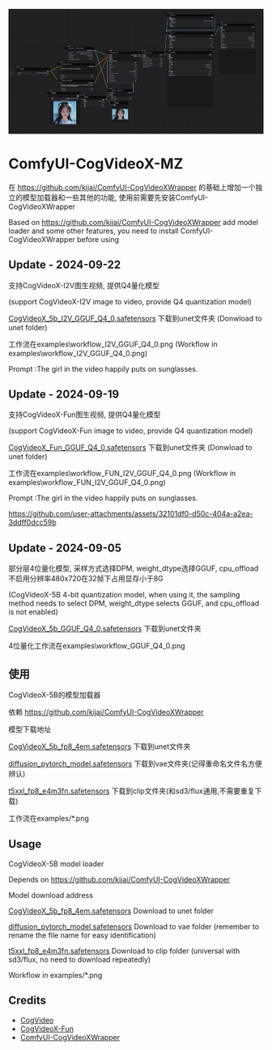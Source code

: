 ![image](./examples/workflow_I2V_GGUF_Q4_0.png)

# ComfyUI-CogVideoX-MZ 

在 https://github.com/kijai/ComfyUI-CogVideoXWrapper 的基础上增加一个独立的模型加载器和一些其他的功能, 使用前需要先安装ComfyUI-CogVideoXWrapper
 
Based on https://github.com/kijai/ComfyUI-CogVideoXWrapper add model loader and some other features, you need to install ComfyUI-CogVideoXWrapper before using

## Update - 2024-09-22
支持CogVideoX-I2V图生视频, 提供Q4量化模型

(support CogVideoX-I2V image to video, provide Q4 quantization model)

[CogVideoX_5b_I2V_GGUF_Q4_0.safetensors](https://huggingface.co/Kijai/CogVideoX_GGUF/resolve/main/CogVideoX_5b_I2V_GGUF_Q4_0.safetensors) 下载到unet文件夹 (Donwload to unet folder)

工作流在examples\workflow_I2V_GGUF_Q4_0.png (Workflow in examples\workflow_I2V_GGUF_Q4_0.png)

Prompt :The girl in the video happily puts on sunglasses.


## Update - 2024-09-19
支持CogVideoX-Fun图生视频, 提供Q4量化模型

(support CogVideoX-Fun image to video, provide Q4 quantization model)

[CogVideoX_Fun_GGUF_Q4_0.safetensors](https://modelscope.cn/models/wailovet/CogVideoX-5b/resolve/master/CogVideoX_5b_fun_GGUF_Q4_0.safetensors) 下载到unet文件夹 (Donwload to unet folder)

工作流在examples\workflow_FUN_I2V_GGUF_Q4_0.png (Workflow in examples\workflow_FUN_I2V_GGUF_Q4_0.png)

Prompt :The girl in the video happily puts on sunglasses.

https://github.com/user-attachments/assets/32101df0-d50c-404a-a2ea-3ddff0dcc59b

## Update - 2024-09-05
部分层4位量化模型, 采样方式选择DPM, weight_dtype选择GGUF, cpu_offload不启用分辨率480x720在32帧下占用显存小于8G

(CogVideoX-5B 4-bit quantization model, when using it, the sampling method needs to select DPM, weight_dtype selects GGUF, and cpu_offload is not enabled)

[CogVideoX_5b_GGUF_Q4_0.safetensors](https://modelscope.cn/models/wailovet/CogVideoX-5b/resolve/master/CogVideoX_5b_GGUF_Q4_0.safetensors) 下载到unet文件夹

4位量化工作流在examples\workflow_GGUF_Q4_0.png

## 使用
CogVideoX-5B的模型加载器

依赖 https://github.com/kijai/ComfyUI-CogVideoXWrapper

模型下载地址

[CogVideoX_5b_fp8_4em.safetensors](https://modelscope.cn/models/wailovet/CogVideoX-5b/resolve/master/CogVideoX_5b_fp8_4em.safetensors) 下载到unet文件夹 

[diffusion_pytorch_model.safetensors](https://modelscope.cn/models/zhipuai/cogvideox-5b/resolve/master/vae/diffusion_pytorch_model.safetensors) 下载到vae文件夹(记得重命名文件名方便辨认)

[t5xxl_fp8_e4m3fn.safetensors](https://modelscope.cn/models/ai-modelscope/flux_text_encoders/resolve/master/t5xxl_fp8_e4m3fn.safetensors) 下载到clip文件夹(和sd3/flux通用,不需要重复下载)

工作流在examples/*.png

## Usage

CogVideoX-5B model loader

Depends on https://github.com/kijai/ComfyUI-CogVideoXWrapper

Model download address

[CogVideoX_5b_fp8_4em.safetensors](https://modelscope.cn/models/wailovet/CogVideoX-5b/resolve/master/CogVideoX_5b_fp8_4em.safetensors) Download to unet folder

[diffusion_pytorch_model.safetensors](https://modelscope.cn/models/zhipuai/cogvideox-5b/resolve/master/vae/diffusion_pytorch_model.safetensors) Download to vae folder (remember to rename the file name for easy identification)

[t5xxl_fp8_e4m3fn.safetensors](https://modelscope.cn/models/ai-modelscope/flux_text_encoders/resolve/master/t5xxl_fp8_e4m3fn.safetensors) Download to clip folder (universal with sd3/flux, no need to download repeatedly)

Workflow in examples/*.png


## Credits

- [CogVideo](https://github.com/THUDM/CogVideo)
- [CogVideoX-Fun](https://github.com/aigc-apps/CogVideoX-Fun)
- [ComfyUI-CogVideoXWrapper](https://github.com/kijai/ComfyUI-CogVideoXWrapper)